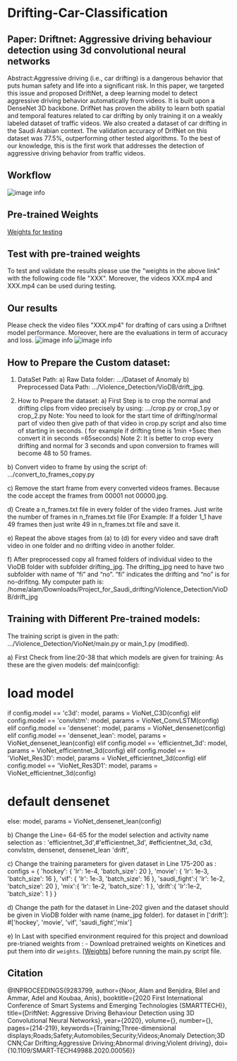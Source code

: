 # Drifting-Car-Classification
## Paper: Driftnet: Aggressive driving behaviour detection using 3d convolutional neural networks
Abstract:Aggressive driving (i.e., car drifting) is a dangerous behavior that puts human safety and life into a significant risk. In this paper, we targeted this issue and proposed DriftNet, a deep learning model to detect aggressive driving behavior automatically from videos. It is built upon a DenseNet 3D backbone. DrifNet has proven the ability to learn both spatial and temporal features related to car drifting by only training it on a weakly labeled dataset of traffic videos. We also created a dataset of car drifting in the Saudi Arabian context. The validation accuracy of DrifNet on this dataset was 77.5%, outperforming other tested algorithms. To the best of our knowledge, this is the first work that addresses the detection of aggressive driving behavior from traffic videos.
## Workflow 
![image info](image.png)
## Pre-trained Weights
[Weights for testing](link)
## Test with pre-trained weights
To test and validate the results please use the "weights in the above link" with the following code file "XXX". Moreover, the videos XXX.mp4 and XXX.mp4 can be used during testing. 
## Our results
Please check the video files "XXX.mp4" for drafting of cars using a Driftnet model performance. Moreover, here are the evaluations in term of accuracy and loss.
![image info](accuracy.png)
![image info](loss.png)
## How to Prepare the Custom dataset:
1. DataSet Path:
a) Raw Data folder: .../Dataset of Anomaly
b) Preprocessed Data Path: .../Violence_Detection/VioDB/drift_jpg.

2.  How to Prepare the dataset:
a) First Step is to crop the normal and drifting clips from video precisely by using:
.../crop.py or crop_1.py or crop_2.py
Note: You need to look for the start time of drifting/normal part of video then give path of that video in crop.py script and also time of starting in seconds. ( for example if drifting time is 1min +5sec then convert it in seconds =65seconds)
Note 2: It is better to crop every drifting and normal for 3 seconds and upon conversion to frames will become 48 to 50 frames.

b) Convert video to frame by using the script of:
.../convert_to_frames_copy.py

c) Remove the start frame from every converted videos frames. Because the code accept the frames from 00001 not 00000.jpg.

d) Create a n_frames.txt file in every folder of the video frames. Just write the number of frames in n_frames.txt file (For Example: If a folder 1_1 have 49 frames then just write 49 in n_frames.txt file and save it.

e) Repeat the above stages from (a) to (d) for every video and save draft video in one folder and no drifting video in another folder.

f) After preprocessed copy all framed folders of individual video to the VioDB folder with subfolder drifting_jpg. The drifting_jpg need to have two subfolder with name of “fi” and “no”. “fi” indicates the drifting and “no” is for no-drifitng.
 My computer path is:
 /home/alam/Downloads/Project_for_Saudi_drifting/Violence_Detection/VioDB/drift_jpg


## Training with Different Pre-trained models:
The training script is given in the path: .../Violence_Detection/VioNet/main.py or main_1.py (modified).

a) First Check from line:20-38 that which models are given for training: As these are the given models:
def main(config):
# load model
if config.model == 'c3d':
model, params = VioNet_C3D(config)
elif config.model == 'convlstm':
model, params = VioNet_ConvLSTM(config)
elif config.model == 'densenet':
model, params = VioNet_densenet(config)
elif config.model == 'densenet_lean':
model, params = VioNet_densenet_lean(config)
elif config.model == 'efficientnet_3d':
model, params = VioNet_efficientnet_3d(config)
elif config.model == 'VioNet_Res3D':
model, params = VioNet_efficientnet_3d(config)
elif config.model == 'VioNet_Res3D1':
model, params = VioNet_efficientnet_3d(config)
# default densenet
else:
model, params = VioNet_densenet_lean(config)

b) Change the Line= 64-65 for the model selection and activity name selection as :
'efficientnet_3d',#'efficientnet_3d', #efficientnet_3d, c3d, convlstm, densenet, densenet_lean
'drift',

c) Change the training parameters for given dataset in Line 175-200 as :
configs = {
'hockey': {
'lr': 1e-4,
'batch_size': 20
},
'movie': {
'lr': 1e-3,
'batch_size': 16
},
'vif': {
'lr': 1e-3,
'batch_size': 16
},
'saudi_fight':{
'lr': 1e-2,
'batch_size': 20
},
'mix':{
'lr': 1e-2,
'batch_size': 1
},
'drift':{
'lr':1e-2,
'batch_size': 1
}
}

d) Change the path for the dataset in Line-202 given and the dataset should be given in  VioDB folder with name (name_jpg folder).
for dataset in ['drift']: #['hockey', 'movie', 'vif', 'saudi_fight','mix']

e) In Last with specified environment required for this project and download pre-trianed weights from : - Download pretrained weights on Kinetices and put them into dir `weights`. [[Weights](https://drive.google.com/file/d/1pNrAzWHQJLzOEH_-407rel3VV45YuJ6f/view?usp=sharing)]
before running the main.py script file.


## Citation
@INPROCEEDINGS{9283799,
  author={Noor, Alam and Benjdira, Bilel and Ammar, Adel and Koubaa, Anis},
  booktitle={2020 First International Conference of Smart Systems and Emerging Technologies (SMARTTECH)}, 
  title={DriftNet: Aggressive Driving Behaviour Detection using 3D Convolutional Neural Networks}, 
  year={2020},
  volume={},
  number={},
  pages={214-219},
  keywords={Training;Three-dimensional displays;Roads;Safety;Automobiles;Security;Videos;Anomaly Detection;3D CNN;Car Drifting;Aggressive Driving;Abnormal driving;Violent driving},
  doi={10.1109/SMART-TECH49988.2020.00056}}

